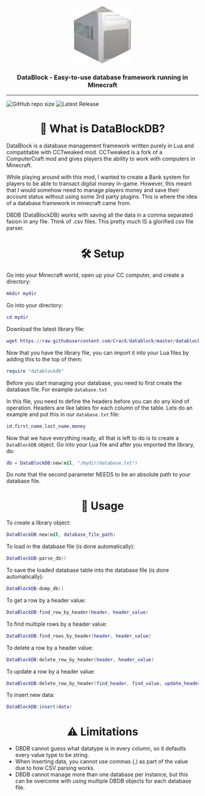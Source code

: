 <p align="center">
  <img width="150" height="150" src="https://github.com/CracX/datablock/blob/master/readme/logo.png?raw=true">
</p>
<h3 align="center">DataBlock - Easy-to-use database framework running in Minecraft</h3>
<hr>

![GitHub repo size](https://img.shields.io/github/repo-size/CracX/datablock?label=Size)
![Latest Release](https://badgen.net/badge/Latest%20release/v1.0.0/green?icon=github)

<h1 align="center">🔎 What is DataBlockDB?</h1>
DataBlock is a database management framework written purely in Lua and compatitable with CCTweaked mod. CCTweaked is a fork of a ComputerCraft mod and gives players the ability to work with computers in Minecraft.

While playing around with this mod, I wanted to create a Bank system for players to be able to transact digital money in-game. However, this meant that I would somehow need to manage players money and save their account status without using some 3rd party plugins. This is where the idea of a database framework in minecraft came from.

DBDB (DataBlockDB) works with saving all the data in a comma separated fasion in any file. Think of .csv files. This pretty much IS a glorified csv file parser.

<h1 align="center">🛠️ Setup</h1>
Go into your Minecraft world, open up your CC computer, and create a directory:

```lua
mkdir mydir
```
Go into your directory: 

```lua
cd mydir
```
Download the latest library file:

```lua
wget https://raw.githubusercontent.com/CracX/datablock/master/datablockdb.lua
```
Now that you have the library file, you can import it into your Lua files by adding this to the top of them:
```lua
require "datablockdb"
```
Before you start managing your database, you need to first create the database file. For example `database.txt`

In this file, you need to define the headers before you can do any kind of operation. Headers are like lables for each column of the table.
Lets do an example and put this in our `database.txt` file:
```lua
id,first_name,last_name,money
```
Now that we have everything ready, all that is left to do is to create a `DataBlockDB` object. Go into your Lua file and after you imported the library, do:
```lua
db = DataBlockDB:new(nil, "/mydir/database.txt")
```
Do note that the second parameter NEEDS to be an absolute path to your database file.

<h1 align="center">📓 Usage</h1>

To create a library object:
```lua
DataBlockDB:new(nil, database_file_path)
```
To load in the database file (is done automatically):
```lua
DataBlockDB:parse_db()
```
To save the loaded database table into the database file (is done automatically):
```lua
DataBlockDB:dump_db()
```
To get a row by a header value:
```lua
DataBlockDB:find_row_by_header(header, header_value)
```
To find multiple rows by a header value:
```lua
DataBlockDB:find_rows_by_header(header, header_value)
```
To delete a row by a header value:
```lua
DataBlockDB:delete_row_by_header(header, header_value)
```
To update a row by a header value:
```lua
DataBlockDB:delete_row_by_header(find_header, find_value, update_header, update_value)
```
To insert new data:
```lua
DataBlockDB:insert(data)
```

<h1 align="center">⚠️ Limitations</h1>

- DBDB cannot guess what datatype is in every column, so it defaults every value type to be string.
- When inserting data, you cannot use commas (,) as part of the value due to how CSV parsing works.
- DBDB cannot manage more than one database per instance, but this can be overcome with using multiple DBDB objects for each database file.